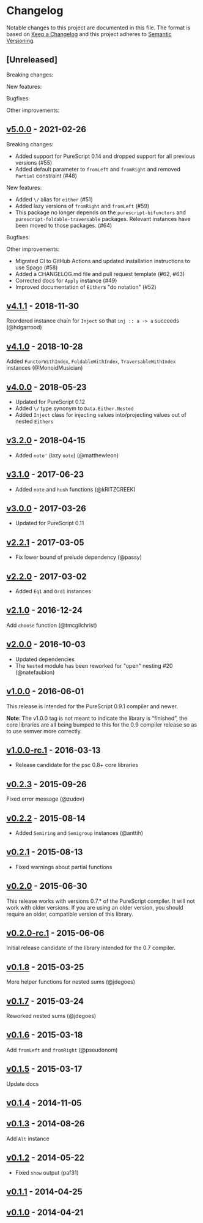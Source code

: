 # Changelog

Notable changes to this project are documented in this file. The format is based on [Keep a Changelog](https://keepachangelog.com/en/1.0.0/) and this project adheres to [Semantic Versioning](https://semver.org/spec/v2.0.0.html).

## [Unreleased]

Breaking changes:

New features:

Bugfixes:

Other improvements:

## [v5.0.0](https://github.com/purescript/purescript-either/releases/tag/v5.0.0) - 2021-02-26

Breaking changes:
- Added support for PureScript 0.14 and dropped support for all previous versions (#55)
- Added default parameter to `fromLeft` and `fromRight` and removed `Partial` constraint (#48)

New features:
- Added `\/` alias for `either` (#51)
- Added lazy versions of `fromRight` and `fromLeft` (#59)
- This package no longer depends on the `purescript-bifunctors` and `purescript-foldable-traversable` packages. Relevant instances have been moved to those packages. (#64)

Bugfixes:

Other improvements:
- Migrated CI to GitHub Actions and updated installation instructions to use Spago (#58)
- Added a CHANGELOG.md file and pull request template (#62, #63)
- Corrected docs for `Apply` instance (#49)
- Improved documentation of `Either`s "do notation" (#52)

## [v4.1.1](https://github.com/purescript/purescript-either/releases/tag/v4.1.1) - 2018-11-30

Reordered instance chain for `Inject` so that `inj :: a -> a` succeeds (@hdgarrood)

## [v4.1.0](https://github.com/purescript/purescript-either/releases/tag/v4.1.0) - 2018-10-28

Added `FunctorWithIndex`, `FoldableWithIndex`, `TraversableWithIndex` instances (@MonoidMusician)

## [v4.0.0](https://github.com/purescript/purescript-either/releases/tag/v4.0.0) - 2018-05-23

- Updated for PureScript 0.12
- Added `\/` type synonym to `Data.Either.Nested`
- Added `Inject` class for injecting values into/projecting values out of nested `Eithers`

## [v3.2.0](https://github.com/purescript/purescript-either/releases/tag/v3.2.0) - 2018-04-15

- Added `note'` (lazy `note`) (@matthewleon)

## [v3.1.0](https://github.com/purescript/purescript-either/releases/tag/v3.1.0) - 2017-06-23

- Added `note` and `hush` functions (@kRITZCREEK)

## [v3.0.0](https://github.com/purescript/purescript-either/releases/tag/v3.0.0) - 2017-03-26

- Updated for PureScript 0.11

## [v2.2.1](https://github.com/purescript/purescript-either/releases/tag/v2.2.1) - 2017-03-05

- Fix lower bound of prelude dependency (@passy)

## [v2.2.0](https://github.com/purescript/purescript-either/releases/tag/v2.2.0) - 2017-03-02

- Added `Eq1` and `Ord1` instances

## [v2.1.0](https://github.com/purescript/purescript-either/releases/tag/v2.1.0) - 2016-12-24

Add `choose` function (@tmcgilchrist)

## [v2.0.0](https://github.com/purescript/purescript-either/releases/tag/v2.0.0) - 2016-10-03

- Updated dependencies
- The `Nested` module has been reworked for "open" nesting #20 (@natefaubion)

## [v1.0.0](https://github.com/purescript/purescript-either/releases/tag/v1.0.0) - 2016-06-01

This release is intended for the PureScript 0.9.1 compiler and newer.

**Note**: The v1.0.0 tag is not meant to indicate the library is “finished”, the core libraries are all being bumped to this for the 0.9 compiler release so as to use semver more correctly.

## [v1.0.0-rc.1](https://github.com/purescript/purescript-either/releases/tag/v1.0.0-rc.1) - 2016-03-13

- Release candidate for the psc 0.8+ core libraries

## [v0.2.3](https://github.com/purescript/purescript-either/releases/tag/v0.2.3) - 2015-09-26

Fixed error message (@zudov)

## [v0.2.2](https://github.com/purescript/purescript-either/releases/tag/v0.2.2) - 2015-08-14

- Added `Semiring` and `Semigroup` instances (@anttih)

## [v0.2.1](https://github.com/purescript/purescript-either/releases/tag/v0.2.1) - 2015-08-13

- Fixed warnings about partial functions

## [v0.2.0](https://github.com/purescript/purescript-either/releases/tag/v0.2.0) - 2015-06-30

This release works with versions 0.7.\* of the PureScript compiler. It will not work with older versions. If you are using an older version, you should require an older, compatible version of this library.

## [v0.2.0-rc.1](https://github.com/purescript/purescript-either/releases/tag/v0.2.0-rc.1) - 2015-06-06

Initial release candidate of the library intended for the 0.7 compiler.

## [v0.1.8](https://github.com/purescript/purescript-either/releases/tag/v0.1.8) - 2015-03-25

More helper functions for nested sums (@jdegoes)

## [v0.1.7](https://github.com/purescript/purescript-either/releases/tag/v0.1.7) - 2015-03-24

Reworked nested sums (@jdegoes)

## [v0.1.6](https://github.com/purescript/purescript-either/releases/tag/v0.1.6) - 2015-03-18

Add `fromLeft` and `fromRight` (@pseudonom)

## [v0.1.5](https://github.com/purescript/purescript-either/releases/tag/v0.1.5) - 2015-03-17

Update docs

## [v0.1.4](https://github.com/purescript/purescript-either/releases/tag/v0.1.4) - 2014-11-05



## [v0.1.3](https://github.com/purescript/purescript-either/releases/tag/v0.1.3) - 2014-08-26

Add `Alt` instance

## [v0.1.2](https://github.com/purescript/purescript-either/releases/tag/v0.1.2) - 2014-05-22

- Fixed `show` output (paf31)

## [v0.1.1](https://github.com/purescript/purescript-either/releases/tag/v0.1.1) - 2014-04-25



## [v0.1.0](https://github.com/purescript/purescript-either/releases/tag/v0.1.0) - 2014-04-21



